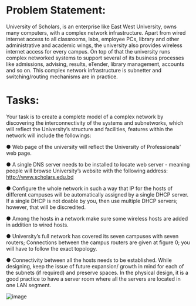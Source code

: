 # Problem Statement:
University of Scholars, is an enterprise like East West University, owns many computers,
with a complex network infrastructure. Apart from wired internet access to all classrooms,
labs, employee PCs, library and other administrative and academic wings, the university also
provides wireless internet access for every campus. On top of that the university runs
complex networked systems to support several of its business processes like admissions,
advising, results, eTender, library management, accounts and so on.
This complex network infrastructure is subnetter and switching/routing mechanisms are in
practice.
# Tasks:
Your task is to create a complete model of a complex network by discovering the
interconnectivity of the systems and subnetworks, which will reflect the University’s structure
and facilities, features within the network will include the followings:

● Web page of the university will reflect the University of Professionals’ web page.

● A single DNS server needs to be installed to locate web server - meaning people will
browse University’s website with the following address: http://www.scholars.edu.bd

● Configure the whole network in such a way that IP for the hosts of different
campuses will be automatically assigned by a single DHCP server. If a single DHCP
is not doable by you, then use multiple DHCP servers; however, that will be
discredited.

● Among the hosts in a network make sure some wireless hosts are added in addition
to wired hosts.

● University’s full network has covered its seven campuses with seven routers;
Connections between the campus routers are given at figure 0; you will have to
follow the exact topology.

● Connectivity between all the hosts needs to be established.
While designing, keep the issue of future expansion/ growth in mind for each of the subnets
(if required) and preserve spaces. In the physical design, it is a good practice to have a
server room where all the servers are located in one LAN segment.

![image](https://user-images.githubusercontent.com/98944063/212482087-00c19bfd-eb83-4774-ba9a-b06fb7c5bb6e.png)
